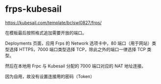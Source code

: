 # frps-kubesail

https://kubesail.com/template/bclswl0827/frps/

在模板最后按照格式追加需要开放的端口。

Deployments 页面，应用 Frps 的 Network 选项卡中，80 端口（用于网站）类型选择 HTTPS，7000 端口类型选择 TCP，除此之外的端口一律选择 TCP 类型。

然后在本地用 Frpc 与 Kubesail 分配的 7000 端口对应的 NAT 地址连接。

因为自用，故没有设置连接用的密码（Token）
